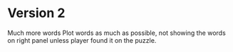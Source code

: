 # Version 2

Much more words
Plot words as much as possible, not showing the words on right panel unless player found it on the puzzle.
